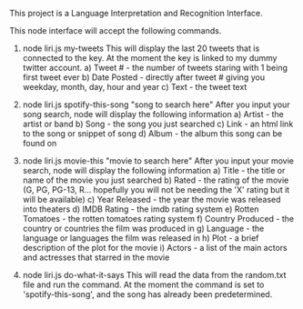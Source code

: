 
This project is a Language Interpretation and Recognition Interface.

This node interface will accept the following commands.

1) node liri.js my-tweets
   This will display the last 20 tweets that is connected to the key. At the moment the key is linked to my dummy twitter account.
   a) Tweet # - the number of tweets staring with 1 being first tweet ever
   b) Date Posted - directly after tweet # giving you weekday, month, day, hour and year
   c) Text - the tweet text

2) node liri.js spotify-this-song "song to search here"
   After you input your song search, node will display the following information
       a) Artist - the artist or band
       b) Song - the song you just searched
       c) Link - an html link to the song or snippet of song
       d) Album - the album this song can be found on

3) node liri.js movie-this "movie to search here"
   After you input your movie search, node will display the following information
       a) Title - the title or name of the movie you just searched
       b) Rated - the rating of the movie (G, PG, PG-13, R... hopefully you will not be needing the 'X' rating but it will be available)
       c) Year Released - the year the movie was released into theaters
       d) IMDB Rating - the imdb rating system
       e) Rotten Tomatoes - the rotten tomatoes rating system
       f) Country Produced - the country or countries the film was produced in
       g) Language - the language or languages the film was released in
       h) Plot - a brief description of the plot for the movie
       i) Actors - a list of the main actors and actresses that starred in the movie

4) node liri.js do-what-it-says
   This will read the data from the random.txt file and run the command. At the moment the command is set to 'spotify-this-song', and the song has already been predetermined.
